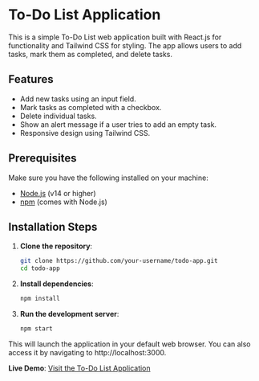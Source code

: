 # To-Do List Application

This is a simple To-Do List web application built with React.js for functionality and Tailwind CSS for styling. The app allows users to add tasks, mark them as completed, and delete tasks.

## Features

- Add new tasks using an input field.
- Mark tasks as completed with a checkbox.
- Delete individual tasks.
- Show an alert message if a user tries to add an empty task.
- Responsive design using Tailwind CSS.

## Prerequisites

Make sure you have the following installed on your machine:

- [Node.js](https://nodejs.org/) (v14 or higher)
- [npm](https://www.npmjs.com/) (comes with Node.js)

## Installation Steps

1. **Clone the repository**:

   ```bash
   git clone https://github.com/your-username/todo-app.git
   cd todo-app

2. **Install dependencies**:
     ```bash
     npm install


3. **Run the development server**:
     ```bash
     npm start


This will launch the application in your default web browser. You can also access it by navigating to http://localhost:3000.

**Live Demo**: [Visit the To-Do List Application](https://todo-app-iota-virid.vercel.app/)
